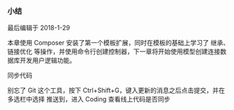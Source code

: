 <div class="container-fluid">
    <div class="card card-cascade my-5 hoverable">
        <div class="view gradient-card-header indigo">
            <h3 class="h3-responsive">小结</h3>
            <p>最后编辑于 2018-1-29</p>
        </div>
        <div class="card-body">
            <p class="card-text">
                <span class="h4-responsive">
                    本章使用 Composer 安装了第一个模板扩展，同时在模板的基础上学习了 继承、链接优化 等操作，并使用命令行创建控制器，下一章将开始使用模型创建连接数据库开发用户逻辑功能。
                </span>
            </p>
        </div>
        <div class="card info-color z-depth-2">
            <div class="card-body">
                <p class="white-text mb-0 text-center">
                    同步代码
                </p>
            </div>
        </div>
        <div class="card-body">
            <p class="card-text">
                <span class="h4-responsive">
                    别忘了 Git 这个工具，按下 Ctrl+Shift+G，键入更新的消息之后点击提交，并在多选栏中选择 推送到，进入 Coding 查看线上代码是否同步
                </span>
            </p>
        </div>
    </div>
</div>